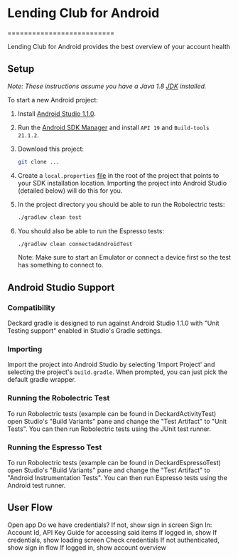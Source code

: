 # Lending Club for Android
==========================

Lending Club for Android provides the best overview of your account health

## Setup

*Note: These instructions assume you have a Java 1.8 [JDK](http://www.oracle.com/technetwork/java/javase/downloads/index.html) installed.*

To start a new Android project:

1. Install [Android Studio 1.1.0](http://developer.android.com/sdk/index.html).

2. Run the [Android SDK Manager](http://developer.android.com/tools/help/sdk-manager.html) and install
`API 19` and `Build-tools 21.1.2`.

3. Download this project:
    ```bash
    git clone ...
    ```

4. Create a `local.properties` [file](http://tools.android.com/tech-docs/new-build-system/user-guide#TOC-Simple-build-files) in the root of the project that points to
your SDK installation location. Importing the project into Android Studio (detailed below) will do this for you.

5. In the project directory you should be able to run the Robolectric tests:

    ```bash
    ./gradlew clean test
    ```

6. You should also be able to run the Espresso tests:

    ```bash
    ./gradlew clean connectedAndroidTest
    ```

    Note: Make sure to start an Emulator or connect a device first so the test has something to connect to.

## Android Studio Support

### Compatibility
Deckard gradle is designed to run against Android Studio 1.1.0 with
"Unit Testing support" enabled in Studio's Gradle settings.

### Importing
Import the project into Android Studio by selecting 'Import Project' and selecting the project's `build.gradle`. When prompted, you can just pick the default gradle wrapper.

### Running the Robolectric Test
To run Robolectric tests (example can be found in DeckardActivityTest) open Studio's
"Build Variants" pane and change the "Test Artifact" to "Unit Tests". You can then run
Robolectric tests using the JUnit test runner.

### Running the Espresso Test
To run Robolectric tests (example can be found in DeckardEspressoTest) open Studio's
"Build Variants" pane and change the "Test Artifact" to "Android Instrumentation Tests".
You can then run Espresso tests using the Android test runner.

## User Flow

Open app
    Do we have credentials? If not, show sign in screen
        Sign In:
            Account Id, API Key
            Guide for accessing said items
            If logged in, show 
    If credentials, show loading screen
    Check credentials
    If not authenticated, show sign in flow
    If logged in, show account overview
  
  